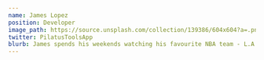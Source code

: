 ```yaml
---
name: James Lopez
position: Developer
image_path: https://source.unsplash.com/collection/139386/604x604?a=.png
twitter: PilatusToolsApp
blurb: James spends his weekends watching his favourite NBA team - L.A. Clippers.
---
```

